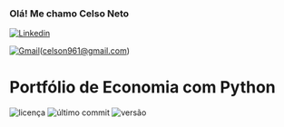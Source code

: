 ### Olá! Me chamo Celso Neto

[![Linkedin](https://img.shields.io/badge/LinkedIn-0077B5?style=for-the-badge&logo=linkedin&logoColor=white)](https://www.linkedin.com/in/celso-neto-40b8772a9)

[![Gmail](https://img.shields.io/badge/Gmail-EA4335?style=for-the-badge&logo=gmail&logoColor=white)](celson961@gmail.com)(celson961@gmail.com)

# Portfólio de Economia com Python

![licença](https://img.shields.io/github/license/clsneto-11/repositorio)
![último commit](https://img.shields.io/github/last-commit/clsneto-11/repositorio)
![versão](https://img.shields.io/github/v/release/clsneto-11/repositorio)
